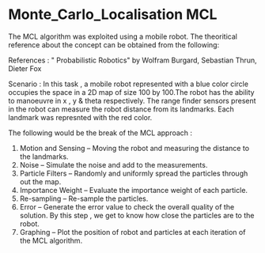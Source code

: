# Monte_Carlo_Localisation MCL

The MCL algorithm was exploited using a mobile robot. The theoritical reference about the concept can be obtained from the following:

References : " Probabilistic Robotics" by Wolfram Burgard, Sebastian Thrun, Dieter Fox

Scenario : In this task , a mobile robot represented with a blue color circle occupies the space in a 2D map of size 100 by 100.The robot has the ability to manoeuvre in x , y & theta respectively. The range finder sensors present in the robot can measure the robot distance from its landmarks. Each landmark was represnted with the red color. 

The following would be the break of the MCL approach :

1. Motion and Sensing – Moving the robot and measuring the distance to the landmarks.
2. Noise              – Simulate the noise and add to the measurements.
3. Particle Filters   – Randomly and uniformly spread the particles through out the map.
4. Importance Weight  – Evaluate the importance weight of each particle.
5. Re-sampling        – Re-sample the particles.
6. Error              – Generate the error value to check the overall quality of the solution. By this step , we get to know how close the particles are to the       robot.
7. Graphing           – Plot the position of robot and particles at each iteration of the MCL algorithm.
